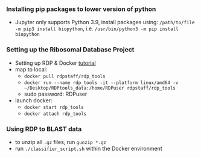 ### Installing pip packages to lower version of python
* Jupyter only supports Python 3.9, install packages using: `/path/to/file -m pip3 install biopython`, i.e. `/usr/bin/python3 -m pip install biopython`

### Setting up the Ribosomal Database Project
* Setting up RDP & Docker [tutorial](https://jfq3.gitbook.io/rdptools-docker/rdptools-docker/creating-the-container/creating-the-container)
* map to local:
    * `docker pull rdpstaff/rdp_tools`
    * `docker run --name rdp_tools -it --platform linux/amd64 -v ~/Desktop/RDPtools_data:/home/RDPuser rdpstaff/rdp_tools`
    * sudo password: RDPuser
* launch docker:
    * `docker start rdp_tools`
    * `docker attach rdp_tools`

### Using RDP to BLAST data
* to unzip all `.gz` files, run `gunzip *.gz`
* run `./classifier_script.sh` within the Docker environment